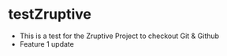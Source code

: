 # testZruptive
- This is a test for the Zruptive Project to checkout Git & Github
- Feature 1 update